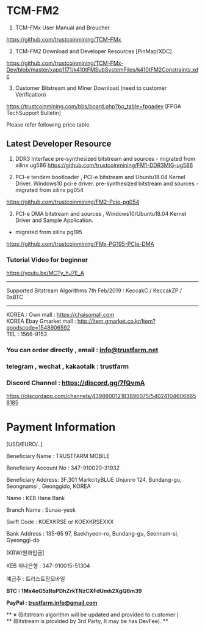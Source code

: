 # TCM-FM2

1. TCM-FMx User Manual and Broucher

https://github.com/trustcoinmining/TCM-FMx

2. TCM-FM2 Download and Developer Resources [PinMap/XDC]

https://github.com/trustcoinmining/TCM-FMx-Dev/blob/master/xapp1171/k410tFMSubSystemFiles/k410tFM2Constraints.xdc

3. Customer Bitstream and Miner Download (need to customer Verification)

https://trustcoinmining.com/bbs/board.php?bo_table=fpgadev  [FPGA TechSupport Bulletin]

Please refer following price table.

## Latest Developer Resource

1. DDR3 Interface pre-synthesized bitstream and sources - migrated from xilinx ug586 
https://github.com/trustcoinmining/FM1-DDR3MIG-ug586

2. PCI-e tendem bootloader , PCI-e bitstream and Ubuntu18.04 Kernel Driver.
Windows10 pci-e driver.
 pre-synthesized bitstream and sources - migrated from xilinx pg054
 
 https://github.com/trustcoinmining/FM2-Pcie-pg054

3. PCI-e DMA bitstream and sources , Windows10/Ubuntu18.04 Kernel Driver and Sample Application.
- migrated from xilinx pg195

https://github.com/trustcoinmining/FMx-PG195-PCIe-DMA


### Tutorial Video for beginner

https://youtu.be/MCTy_hJ7E_A

---

Supported Bitstream Algorithms 7th Feb/2019 : 
KeccakC / KeccakZP / 0xBTC 

---

KOREA : Own mall :  https://chaisomall.com <br>
KOREA Ebay Gmarket mall :  http://item.gmarket.co.kr/Item?goodscode=1548906592 <br>
TEL : 1566-9153 <br>
### You can order directly , email : info@trustfarm.net <br>
### telegram , wechat , kakaotalk : trustfarm <br>
### Discord Channel :  https://discord.gg/7fQvmA

https://discordapp.com/channels/439880012183896075/540241046068658185



# Payment Information #
[USD/EURO/..]

Beneficiary Name : TRUSTFARM MOBILE

Beneficiary Account No : 347-910020-31932

Beneficiary Address: 3F.301 MarkcityBLUE Unjunro 124, Bundang-gu, Seongnamsi , Geonggido, KOREA

Name : KEB Hana Bank

Branch Name : Sunae-yeok

Swift Code : KOEXKRSE or KOEXKRSEXXX

Bank Address : 135-95 97, Baekhyeon-ro, Bundang-gu, Seonnam-si, Gyeonggi-do

[KRW/원화입금]

KEB 하나은행 : 347-910015-51304 

예금주 : 트러스트팜모바일

**BTC : 1Mx4eG5zRuPDhZrkTNzCXFdUmh2XgQ6m39**

**PayPal : trustfarm.info@gmail.com**

** ※ (Bitstream algorithm will be updated and provided to customer ) <br>
**    (Bitstream is provided by 3rd Party, It may be has DevFee). ** 

